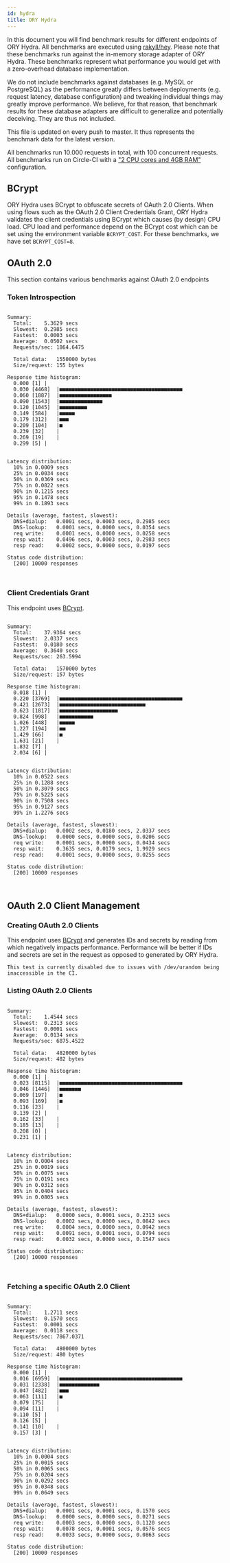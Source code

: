 ```yaml
---
id: hydra
title: ORY Hydra
---
```


In this document you will find benchmark results for different endpoints of ORY Hydra. All benchmarks are executed
using [rakyll/hey](https://github.com/rakyll/hey). Please note that these benchmarks run against the in-memory storage
adapter of ORY Hydra. These benchmarks represent what performance you would get with a zero-overhead database implementation.

We do not include benchmarks against databases (e.g. MySQL or PostgreSQL) as the performance greatly differs between
deployments (e.g. request latency, database configuration) and tweaking individual things may greatly improve performance.
We believe, for that reason, that benchmark results for these database adapters are difficult to generalize and potentially
deceiving. They are thus not included.

This file is updated on every push to master. It thus represents the benchmark data for the latest version.

All benchmarks run 10.000 requests in total, with 100 concurrent requests. All benchmarks run on Circle-CI with a
["2 CPU cores and 4GB RAM"](https://support.circleci.com/hc/en-us/articles/360000489307-Why-do-my-tests-take-longer-to-run-on-CircleCI-than-locally-)
configuration.

## BCrypt

ORY Hydra uses BCrypt to obfuscate secrets of OAuth 2.0 Clients. When using flows such as the OAuth 2.0 Client Credentials
Grant, ORY Hydra validates the client credentials using BCrypt which causes (by design) CPU load. CPU load and performance
depend on the BCrypt cost which can be set using the environment variable `BCRYPT_COST`. For these benchmarks,
we have set `BCRYPT_COST=8`.

## OAuth 2.0

This section contains various benchmarks against OAuth 2.0 endpoints

### Token Introspection

```

Summary:
  Total:	5.3629 secs
  Slowest:	0.2985 secs
  Fastest:	0.0003 secs
  Average:	0.0502 secs
  Requests/sec:	1864.6475
  
  Total data:	1550000 bytes
  Size/request:	155 bytes

Response time histogram:
  0.000 [1]	|
  0.030 [4468]	|■■■■■■■■■■■■■■■■■■■■■■■■■■■■■■■■■■■■■■■■
  0.060 [1887]	|■■■■■■■■■■■■■■■■■
  0.090 [1543]	|■■■■■■■■■■■■■■
  0.120 [1045]	|■■■■■■■■■
  0.149 [584]	|■■■■■
  0.179 [312]	|■■■
  0.209 [104]	|■
  0.239 [32]	|
  0.269 [19]	|
  0.299 [5]	|


Latency distribution:
  10% in 0.0009 secs
  25% in 0.0034 secs
  50% in 0.0369 secs
  75% in 0.0822 secs
  90% in 0.1215 secs
  95% in 0.1478 secs
  99% in 0.1893 secs

Details (average, fastest, slowest):
  DNS+dialup:	0.0001 secs, 0.0003 secs, 0.2985 secs
  DNS-lookup:	0.0001 secs, 0.0000 secs, 0.0354 secs
  req write:	0.0001 secs, 0.0000 secs, 0.0258 secs
  resp wait:	0.0496 secs, 0.0003 secs, 0.2983 secs
  resp read:	0.0002 secs, 0.0000 secs, 0.0197 secs

Status code distribution:
  [200]	10000 responses



```

### Client Credentials Grant

This endpoint uses [BCrypt](#bcrypt).

```

Summary:
  Total:	37.9364 secs
  Slowest:	2.0337 secs
  Fastest:	0.0180 secs
  Average:	0.3640 secs
  Requests/sec:	263.5994
  
  Total data:	1570000 bytes
  Size/request:	157 bytes

Response time histogram:
  0.018 [1]	|
  0.220 [3769]	|■■■■■■■■■■■■■■■■■■■■■■■■■■■■■■■■■■■■■■■■
  0.421 [2673]	|■■■■■■■■■■■■■■■■■■■■■■■■■■■■
  0.623 [1817]	|■■■■■■■■■■■■■■■■■■■
  0.824 [998]	|■■■■■■■■■■■
  1.026 [448]	|■■■■■
  1.227 [194]	|■■
  1.429 [66]	|■
  1.631 [21]	|
  1.832 [7]	|
  2.034 [6]	|


Latency distribution:
  10% in 0.0522 secs
  25% in 0.1288 secs
  50% in 0.3079 secs
  75% in 0.5225 secs
  90% in 0.7508 secs
  95% in 0.9127 secs
  99% in 1.2276 secs

Details (average, fastest, slowest):
  DNS+dialup:	0.0002 secs, 0.0180 secs, 2.0337 secs
  DNS-lookup:	0.0000 secs, 0.0000 secs, 0.0206 secs
  req write:	0.0001 secs, 0.0000 secs, 0.0434 secs
  resp wait:	0.3635 secs, 0.0179 secs, 1.9929 secs
  resp read:	0.0001 secs, 0.0000 secs, 0.0255 secs

Status code distribution:
  [200]	10000 responses



```

## OAuth 2.0 Client Management

### Creating OAuth 2.0 Clients

This endpoint uses [BCrypt](#bcrypt) and generates IDs and secrets by reading from  which negatively impacts
performance. Performance will be better if IDs and secrets are set in the request as opposed to generated by ORY Hydra.

```
This test is currently disabled due to issues with /dev/urandom being inaccessible in the CI.
```

### Listing OAuth 2.0 Clients

```

Summary:
  Total:	1.4544 secs
  Slowest:	0.2313 secs
  Fastest:	0.0001 secs
  Average:	0.0134 secs
  Requests/sec:	6875.4522
  
  Total data:	4820000 bytes
  Size/request:	482 bytes

Response time histogram:
  0.000 [1]	|
  0.023 [8115]	|■■■■■■■■■■■■■■■■■■■■■■■■■■■■■■■■■■■■■■■■
  0.046 [1446]	|■■■■■■■
  0.069 [197]	|■
  0.093 [169]	|■
  0.116 [23]	|
  0.139 [2]	|
  0.162 [33]	|
  0.185 [13]	|
  0.208 [0]	|
  0.231 [1]	|


Latency distribution:
  10% in 0.0004 secs
  25% in 0.0019 secs
  50% in 0.0075 secs
  75% in 0.0191 secs
  90% in 0.0312 secs
  95% in 0.0404 secs
  99% in 0.0805 secs

Details (average, fastest, slowest):
  DNS+dialup:	0.0000 secs, 0.0001 secs, 0.2313 secs
  DNS-lookup:	0.0002 secs, 0.0000 secs, 0.0842 secs
  req write:	0.0004 secs, 0.0000 secs, 0.0942 secs
  resp wait:	0.0091 secs, 0.0001 secs, 0.0794 secs
  resp read:	0.0032 secs, 0.0000 secs, 0.1547 secs

Status code distribution:
  [200]	10000 responses



```

### Fetching a specific OAuth 2.0 Client

```

Summary:
  Total:	1.2711 secs
  Slowest:	0.1570 secs
  Fastest:	0.0001 secs
  Average:	0.0118 secs
  Requests/sec:	7867.0371
  
  Total data:	4800000 bytes
  Size/request:	480 bytes

Response time histogram:
  0.000 [1]	|
  0.016 [6959]	|■■■■■■■■■■■■■■■■■■■■■■■■■■■■■■■■■■■■■■■■
  0.031 [2338]	|■■■■■■■■■■■■■
  0.047 [482]	|■■■
  0.063 [111]	|■
  0.079 [75]	|
  0.094 [11]	|
  0.110 [5]	|
  0.126 [5]	|
  0.141 [10]	|
  0.157 [3]	|


Latency distribution:
  10% in 0.0004 secs
  25% in 0.0015 secs
  50% in 0.0065 secs
  75% in 0.0204 secs
  90% in 0.0292 secs
  95% in 0.0348 secs
  99% in 0.0649 secs

Details (average, fastest, slowest):
  DNS+dialup:	0.0001 secs, 0.0001 secs, 0.1570 secs
  DNS-lookup:	0.0000 secs, 0.0000 secs, 0.0271 secs
  req write:	0.0003 secs, 0.0000 secs, 0.1120 secs
  resp wait:	0.0078 secs, 0.0001 secs, 0.0576 secs
  resp read:	0.0033 secs, 0.0000 secs, 0.0863 secs

Status code distribution:
  [200]	10000 responses



```
